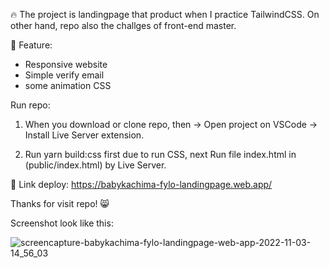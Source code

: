 🔥 The project is landingpage that product when I practice TailwindCSS.
On other hand, repo also the challges of front-end master.

🎯 Feature:
+ Responsive website
+ Simple verify email
+ some animation CSS

Run repo:

1. When you download or clone repo, then -> Open project on VSCode -> Install Live Server extension.

2. Run yarn build:css first due to run CSS, next Run file index.html in (public/index.html) by Live Server.

🚀 Link deploy: https://babykachima-fylo-landingpage.web.app/

Thanks for visit repo! 😸

Screenshot look like this:

![screencapture-babykachima-fylo-landingpage-web-app-2022-11-03-14_56_03](https://user-images.githubusercontent.com/97536130/199671308-57c71db1-7e41-4e35-8e4c-a18cea971781.png)
